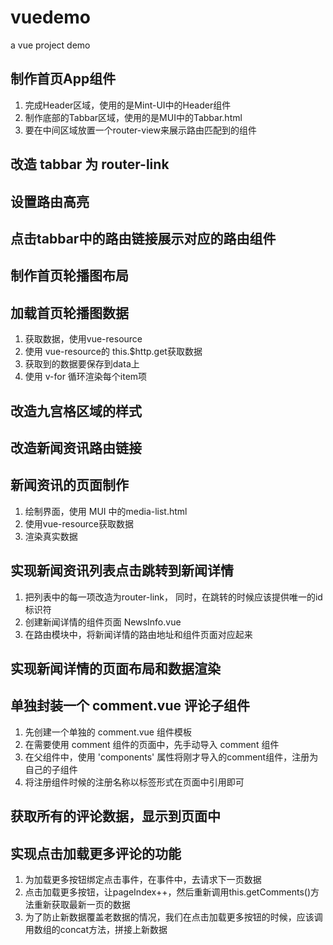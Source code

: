 # vuedemo

a vue project demo

## 制作首页App组件
1. 完成Header区域，使用的是Mint-UI中的Header组件
2. 制作底部的Tabbar区域，使用的是MUI中的Tabbar.html
3. 要在中间区域放置一个router-view来展示路由匹配到的组件

## 改造 tabbar 为 router-link

## 设置路由高亮

## 点击tabbar中的路由链接展示对应的路由组件

## 制作首页轮播图布局

## 加载首页轮播图数据
1. 获取数据，使用vue-resource
2. 使用 vue-resource的 this.$http.get获取数据
3. 获取到的数据要保存到data上
4. 使用 v-for 循环渲染每个item项

## 改造九宫格区域的样式

## 改造新闻资讯路由链接

## 新闻资讯的页面制作
1. 绘制界面，使用 MUI 中的media-list.html
2. 使用vue-resource获取数据
3. 渲染真实数据

## 实现新闻资讯列表点击跳转到新闻详情
1. 把列表中的每一项改造为router-link， 同时，在跳转的时候应该提供唯一的id标识符
2. 创建新闻详情的组件页面 NewsInfo.vue
3. 在路由模块中，将新闻详情的路由地址和组件页面对应起来

## 实现新闻详情的页面布局和数据渲染

## 单独封装一个 comment.vue 评论子组件
1. 先创建一个单独的 comment.vue 组件模板
2. 在需要使用 comment 组件的页面中，先手动导入 comment 组件
3. 在父组件中，使用 'components' 属性将刚才导入的comment组件，注册为自己的子组件
4. 将注册组件时候的注册名称以标签形式在页面中引用即可

## 获取所有的评论数据，显示到页面中

## 实现点击加载更多评论的功能
1. 为加载更多按钮绑定点击事件，在事件中，去请求下一页数据
2. 点击加载更多按钮，让pageIndex++，然后重新调用this.getComments()方法重新获取最新一页的数据
3. 为了防止新数据覆盖老数据的情况，我们在点击加载更多按钮的时候，应该调用数组的concat方法，拼接上新数据

